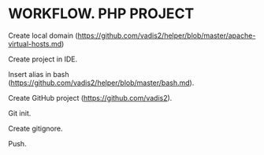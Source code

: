 # WORKFLOW. PHP PROJECT
Create local domain (https://github.com/vadis2/helper/blob/master/apache-virtual-hosts.md)

Create project in IDE.

Insert alias in bash (https://github.com/vadis2/helper/blob/master/bash.md).
 
Create GitHub project (https://github.com/vadis2).

Git init.

Create gitignore.

Push.